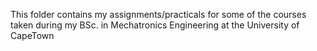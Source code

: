 This folder contains my assignments/practicals for some of the courses taken during my BSc. in Mechatronics Engineering at the University of CapeTown

